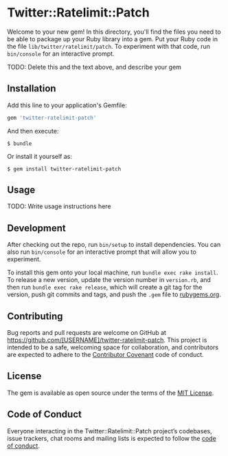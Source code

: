 # Twitter::Ratelimit::Patch

Welcome to your new gem! In this directory, you'll find the files you need to be able to package up your Ruby library into a gem. Put your Ruby code in the file `lib/twitter/ratelimit/patch`. To experiment with that code, run `bin/console` for an interactive prompt.

TODO: Delete this and the text above, and describe your gem

## Installation

Add this line to your application's Gemfile:

```ruby
gem 'twitter-ratelimit-patch'
```

And then execute:

    $ bundle

Or install it yourself as:

    $ gem install twitter-ratelimit-patch

## Usage

TODO: Write usage instructions here

## Development

After checking out the repo, run `bin/setup` to install dependencies. You can also run `bin/console` for an interactive prompt that will allow you to experiment.

To install this gem onto your local machine, run `bundle exec rake install`. To release a new version, update the version number in `version.rb`, and then run `bundle exec rake release`, which will create a git tag for the version, push git commits and tags, and push the `.gem` file to [rubygems.org](https://rubygems.org).

## Contributing

Bug reports and pull requests are welcome on GitHub at https://github.com/[USERNAME]/twitter-ratelimit-patch. This project is intended to be a safe, welcoming space for collaboration, and contributors are expected to adhere to the [Contributor Covenant](http://contributor-covenant.org) code of conduct.

## License

The gem is available as open source under the terms of the [MIT License](http://opensource.org/licenses/MIT).

## Code of Conduct

Everyone interacting in the Twitter::Ratelimit::Patch project’s codebases, issue trackers, chat rooms and mailing lists is expected to follow the [code of conduct](https://github.com/[USERNAME]/twitter-ratelimit-patch/blob/master/CODE_OF_CONDUCT.md).
